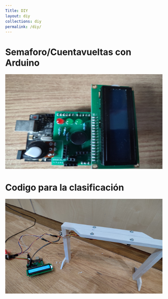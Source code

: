 ```yaml
---
Title: DIY
layout: diy
collections: diy
permalink: /diy/
---
```


# Semaforo/Cuentavueltas con Arduino

[<img src="../docs/images/semaforo01.png" width="500" height="300">](/CasaRatonScalextric/diy/01_semaforo)

# Codigo para la clasificación

[<img src="../docs/images/semaforo02.png" width="500" height="300">](/diy/02-codigoclasificacion)


